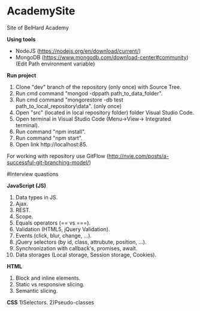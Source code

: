 # AcademySite
Site of BelHard Academy

**Using tools**

- NodeJS (https://nodejs.org/en/download/current/)
- MongoDB (https://www.mongodb.com/download-center#community) (Edit Path environment variable)

**Run project**

1) Clone "dev" branch of the repository (only once) with Source Tree.
2) Run cmd command "mongod -dppath path_to_data_folder".
3) Run cmd command "mongorestore -db test path_to_local_repository\data". (only once)
4) Open "src" (located in local repository folder) folder Visual Studio Code.
5) Open terminal in Visual Studio Code (Menu->View-> Integrated terminal).
6) Run command "npm install".
7) Run command "npm start".
8) Open link http://localhost:85.

For working with repository use GitFlow (http://nvie.com/posts/a-successful-git-branching-model/)


#Interview quastions

**JavaScript (JS)**
1) Data types in JS.
2) Ajax.
3) REST.
4) Scope.
5) Equals operators (== vs ===).
6) Validation (HTML5, jQuery Validation).
7) Events (click, blur, change, ...).
8) jQuery selectors (by id, class, attrubute, position, ...).
9) Synchronization with callback's, promises, await.
10) Data storages (Local storage, Session storage, 	Cookies).

**HTML**
1) Block and inline elements.
2) Static vs responsive slicing.
3) Semantic slicing.

**CSS**
1)Selectors.
2)Pseudo-classes